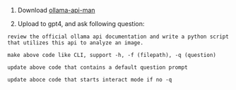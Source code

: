 1. Download [ollama-api-man](https://github.com/ollama/ollama/blob/main/docs/api.md)

2. Upload to gpt4, and ask following question: 
```
review the official ollama api documentation and write a python script that utilizes this api to analyze an image.

make above code like CLI, support -h, -f (filepath), -q (question)

update above code that contains a default question prompt

update aboce code that starts interact mode if no -q
```



